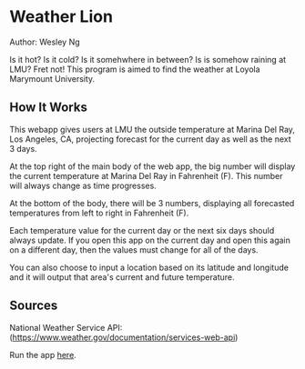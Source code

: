 # Weather Lion

Author: Wesley Ng

Is it hot? Is it cold? Is it somehwhere in between? Is is somehow raining at LMU? Fret not! This program is aimed to find the weather at Loyola Marymount University.

## How It Works

This webapp gives users at LMU the outside temperature at Marina Del Ray, Los Angeles, CA, projecting forecast for the current day as well as the next 3 days.

At the top right of the main body of the web app, the big number will display the current temperature at Marina Del Ray in Fahrenheit (F). This number will always change as time progresses.

At the bottom of the body, there will be 3 numbers, displaying all forecasted temperatures from left to right in Fahrenheit (F).

Each temperature value for the current day or the next six days should always update. If you open this app on the current day and open this again on a different day, then the values must change for all of the days.

You can also choose to input a location based on its latitude and longitude and it will output that area's current and future temperature.

## Sources

National Weather Service API: (https://www.weather.gov/documentation/services-web-api)

Run the app [here](https://k9rt2v.csb.app).
